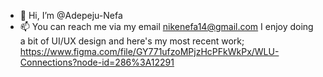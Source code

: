 - 👋 Hi, I’m @Adepeju-Nefa
- 📫 You can reach me via my email nikenefa14@gmail.com
I enjoy doing a bit of UI/UX design and here's my most recent work; https://www.figma.com/file/GY771ufzoMPjzHcPFkWkPx/WLU-Connections?node-id=286%3A12291

<!---
Adepeju-Nefa/Adepeju-Nefa is a ✨ special ✨ repository because its `README.md` (this file) appears on your GitHub profile.
You can click the Preview link to take a look at your changes.
--->
